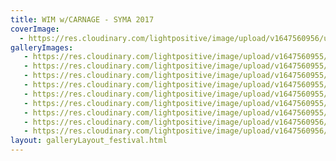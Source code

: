 ```yaml
---
title: WIM w/CARNAGE - SYMA 2017
coverImage:
  - https://res.cloudinary.com/lightpositive/image/upload/v1647560956/uploads/WIM%20w/CARNAGE%20-%20SYMA%202017/carnage12.jpg
galleryImages:
   - https://res.cloudinary.com/lightpositive/image/upload/v1647560955/uploads/WIM%20w/CARNAGE%20-%20SYMA%202017/carnage3.jpg
   - https://res.cloudinary.com/lightpositive/image/upload/v1647560955/uploads/WIM%20w/CARNAGE%20-%20SYMA%202017/carnage9.jpg
   - https://res.cloudinary.com/lightpositive/image/upload/v1647560955/uploads/WIM%20w/CARNAGE%20-%20SYMA%202017/carnage8.jpg
   - https://res.cloudinary.com/lightpositive/image/upload/v1647560955/uploads/WIM%20w/CARNAGE%20-%20SYMA%202017/carnage5.jpg
   - https://res.cloudinary.com/lightpositive/image/upload/v1647560955/uploads/WIM%20w/CARNAGE%20-%20SYMA%202017/carnage6.jpg
   - https://res.cloudinary.com/lightpositive/image/upload/v1647560955/uploads/WIM%20w/CARNAGE%20-%20SYMA%202017/carnage7.jpg
   - https://res.cloudinary.com/lightpositive/image/upload/v1647560955/uploads/WIM%20w/CARNAGE%20-%20SYMA%202017/carnage10.jpg
   - https://res.cloudinary.com/lightpositive/image/upload/v1647560956/uploads/WIM%20w/CARNAGE%20-%20SYMA%202017/carnage4.jpg
   - https://res.cloudinary.com/lightpositive/image/upload/v1647560956/uploads/WIM%20w/CARNAGE%20-%20SYMA%202017/carnage12.jpg
layout: galleryLayout_festival.html
---
```

